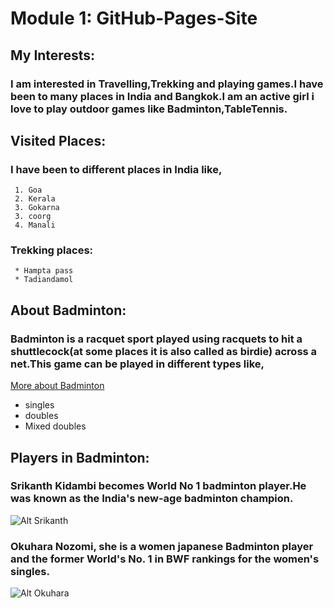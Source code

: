 # Module 1: GitHub-Pages-Site
## My Interests:
### I am interested in Travelling,Trekking and playing games.I have been to many places in India and Bangkok.I am an active girl i love to play outdoor games like Badminton,TableTennis.
## Visited Places:
### I have been to different places in India like,
     1. Goa
     2. Kerala
     3. Gokarna
     3. coorg
     4. Manali
### Trekking places:
     * Hampta pass 
     * Tadiandamol    
## About Badminton:
### Badminton is a racquet sport played using racquets to hit a shuttlecock(at some places it is also called as birdie) across a net.This game can be played in different types like,
[More about Badminton](https://en.wikipedia.org/wiki/Badminton)
   - singles
   - doubles
   - Mixed doubles
## Players in Badminton:
### Srikanth Kidambi becomes World No 1 badminton player.He was known as the India's new-age badminton champion.
 ![Alt Srikanth](https://media.gettyimages.com/photos/indias-kidambi-srikanth-competes-in-the-mens-quarter-finals-during-picture-id945566708?s=612x612)
### Okuhara Nozomi, she is a women japanese Badminton player and the former World's No. 1 in BWF rankings for the women's singles.
 ![Alt Okuhara](https://img.kyodonews.net/english/public/images/posts/f36ab689287570348c09b4381646e665/photo_l.jpg)

